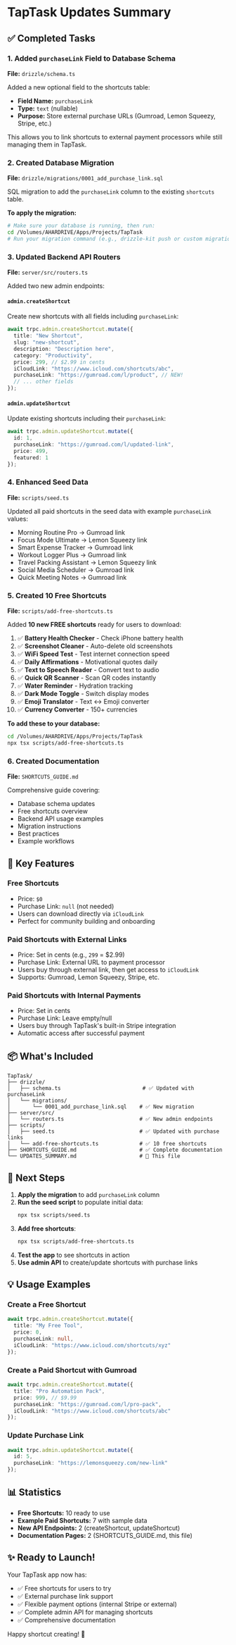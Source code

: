 # TapTask Updates Summary

## ✅ Completed Tasks

### 1. Added `purchaseLink` Field to Database Schema
**File:** `drizzle/schema.ts`

Added a new optional field to the shortcuts table:
- **Field Name:** `purchaseLink`
- **Type:** `text` (nullable)
- **Purpose:** Store external purchase URLs (Gumroad, Lemon Squeezy, Stripe, etc.)

This allows you to link shortcuts to external payment processors while still managing them in TapTask.

### 2. Created Database Migration
**File:** `drizzle/migrations/0001_add_purchase_link.sql`

SQL migration to add the `purchaseLink` column to the existing `shortcuts` table.

**To apply the migration:**
```bash
# Make sure your database is running, then run:
cd /Volumes/AHARDRIVE/Apps/Projects/TapTask
# Run your migration command (e.g., drizzle-kit push or custom migration script)
```

### 3. Updated Backend API Routers
**File:** `server/src/routers.ts`

Added two new admin endpoints:

#### `admin.createShortcut`
Create new shortcuts with all fields including `purchaseLink`:
```typescript
await trpc.admin.createShortcut.mutate({
  title: "New Shortcut",
  slug: "new-shortcut",
  description: "Description here",
  category: "Productivity",
  price: 299, // $2.99 in cents
  iCloudLink: "https://www.icloud.com/shortcuts/abc",
  purchaseLink: "https://gumroad.com/l/product", // NEW!
  // ... other fields
});
```

#### `admin.updateShortcut`
Update existing shortcuts including their `purchaseLink`:
```typescript
await trpc.admin.updateShortcut.mutate({
  id: 1,
  purchaseLink: "https://gumroad.com/l/updated-link",
  price: 499,
  featured: 1
});
```

### 4. Enhanced Seed Data
**File:** `scripts/seed.ts`

Updated all paid shortcuts in the seed data with example `purchaseLink` values:
- Morning Routine Pro → Gumroad link
- Focus Mode Ultimate → Lemon Squeezy link  
- Smart Expense Tracker → Gumroad link
- Workout Logger Plus → Gumroad link
- Travel Packing Assistant → Lemon Squeezy link
- Social Media Scheduler → Gumroad link
- Quick Meeting Notes → Gumroad link

### 5. Created 10 Free Shortcuts
**File:** `scripts/add-free-shortcuts.ts`

Added **10 new FREE shortcuts** ready for users to download:

1. ✅ **Battery Health Checker** - Check iPhone battery health
2. ✅ **Screenshot Cleaner** - Auto-delete old screenshots  
3. ✅ **WiFi Speed Test** - Test internet connection speed
4. ✅ **Daily Affirmations** - Motivational quotes daily
5. ✅ **Text to Speech Reader** - Convert text to audio
6. ✅ **Quick QR Scanner** - Scan QR codes instantly
7. ✅ **Water Reminder** - Hydration tracking
8. ✅ **Dark Mode Toggle** - Switch display modes
9. ✅ **Emoji Translator** - Text ↔ Emoji converter
10. ✅ **Currency Converter** - 150+ currencies

**To add these to your database:**
```bash
cd /Volumes/AHARDRIVE/Apps/Projects/TapTask
npx tsx scripts/add-free-shortcuts.ts
```

### 6. Created Documentation
**File:** `SHORTCUTS_GUIDE.md`

Comprehensive guide covering:
- Database schema updates
- Free shortcuts overview
- Backend API usage examples
- Migration instructions
- Best practices
- Example workflows

## 🎯 Key Features

### Free Shortcuts
- Price: `$0`
- Purchase Link: `null` (not needed)
- Users can download directly via `iCloudLink`
- Perfect for community building and onboarding

### Paid Shortcuts with External Links
- Price: Set in cents (e.g., `299` = $2.99)
- Purchase Link: External URL to payment processor
- Users buy through external link, then get access to `iCloudLink`
- Supports: Gumroad, Lemon Squeezy, Stripe, etc.

### Paid Shortcuts with Internal Payments
- Price: Set in cents
- Purchase Link: Leave empty/null
- Users buy through TapTask's built-in Stripe integration
- Automatic access after successful payment

## 📦 What's Included

```
TapTask/
├── drizzle/
│   ├── schema.ts                          # ✅ Updated with purchaseLink
│   └── migrations/
│       └── 0001_add_purchase_link.sql    # ✅ New migration
├── server/src/
│   └── routers.ts                        # ✅ New admin endpoints
├── scripts/
│   ├── seed.ts                           # ✅ Updated with purchase links
│   └── add-free-shortcuts.ts             # ✅ 10 free shortcuts
├── SHORTCUTS_GUIDE.md                    # ✅ Complete documentation
└── UPDATES_SUMMARY.md                    # 📄 This file
```

## 🚀 Next Steps

1. **Apply the migration** to add `purchaseLink` column
2. **Run the seed script** to populate initial data:
   ```bash
   npx tsx scripts/seed.ts
   ```
3. **Add free shortcuts**:
   ```bash
   npx tsx scripts/add-free-shortcuts.ts
   ```
4. **Test the app** to see shortcuts in action
5. **Use admin API** to create/update shortcuts with purchase links

## 💡 Usage Examples

### Create a Free Shortcut
```typescript
await trpc.admin.createShortcut.mutate({
  title: "My Free Tool",
  price: 0,
  purchaseLink: null,
  iCloudLink: "https://www.icloud.com/shortcuts/xyz"
});
```

### Create a Paid Shortcut with Gumroad
```typescript
await trpc.admin.createShortcut.mutate({
  title: "Pro Automation Pack",
  price: 999, // $9.99
  purchaseLink: "https://gumroad.com/l/pro-pack",
  iCloudLink: "https://www.icloud.com/shortcuts/abc"
});
```

### Update Purchase Link
```typescript
await trpc.admin.updateShortcut.mutate({
  id: 5,
  purchaseLink: "https://lemonsqueezy.com/new-link"
});
```

## 📊 Statistics

- **Free Shortcuts:** 10 ready to use
- **Example Paid Shortcuts:** 7 with sample data
- **New API Endpoints:** 2 (createShortcut, updateShortcut)
- **Documentation Pages:** 2 (SHORTCUTS_GUIDE.md, this file)

## ✨ Ready to Launch!

Your TapTask app now has:
- ✅ Free shortcuts for users to try
- ✅ External purchase link support
- ✅ Flexible payment options (internal Stripe or external)
- ✅ Complete admin API for managing shortcuts
- ✅ Comprehensive documentation

Happy shortcut creating! 🎉

